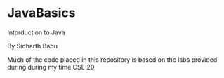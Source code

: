 # JavaBasics
Intorduction to Java

By Sidharth Babu

Much of the code placed in this repository is based on the labs
provided during during my time CSE 20.
